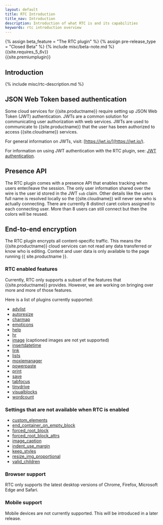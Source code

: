 ```yaml
---
layout: default
title: RTC Introduction
title_nav: Introduction
description: Introduction of what RTC is and its capabilities
keywords: rtc introduction overview
---
```


{% assign beta_feature = "The RTC plugin" %}
{% assign pre-release_type = "Closed Beta" %}
{% include misc/beta-note.md %}
{{site.requires_5_6v}}<br>
{{site.premiumplugin}}<br>

## Introduction

{% include misc/rtc-description.md %}

## JSON Web Token based authentication

Some cloud services for {{site.productname}} require setting up JSON Web Token (JWT) authentication. JWTs are a common solution for communicating user authorization with web services. JWTs are used to communicate to {{site.productname}} that the user has been authorized to access {{site.cloudname}} services.

For general information on JWTs, visit: [https://jwt.io/](https://jwt.io/).

For information on using JWT authentication with the RTC plugin, see: [JWT authentication]({{site.baseurl}}/rtc/jwt-authentication/).

## Presence API

The RTC plugin comes with a presence API that enables tracking when users enter/leave the session. The only user information shared over the wire is the user id stored in the JWT `sub` claim. Other details like the users full name is resolved locally so the {{site.cloudname}} will never see who is actually connecting. There are currently 8 distinct caret colors assigned to each connecting user. More than 8 users can still connect but then the colors will be reused.

## End-to-end encryption

The RTC plugin encrypts all content-specific traffic. This means the {{site.productname}} cloud services can not read any data transferred or know who is editing. Content and user data is only available to the page running {{ site.productname }}.

### RTC enabled features

Currently, RTC only supports a subset of the features that {{site.productname}} provides. However, we are working on bringing over more and more of those features.

Here is a list of plugins currently supported:

* [advlist]({{site.baseurl}}/plugins/opensource/advlist/)
* [autoresize]({{site.baseurl}}/plugins/opensource/autoresize/)
* [charmap]({{site.baseurl}}/plugins/opensource/charmap/)
* [emoticons]({{site.baseurl}}/plugins/opensource/emoticons/)
* [help]({{site.baseurl}}/plugins/opensource/help/)
* [hr]({{site.baseurl}}/plugins/opensource/hr/)
* [image]({{site.baseurl}}/plugins/opensource/image/) (captioned images are not yet supported)
* [insertdatetime]({{site.baseurl}}/plugins/opensource/insertdatetime/)
* [link]({{site.baseurl}}/plugins/opensource/link/)
* [lists]({{site.baseurl}}/plugins/opensource/lists/)
* [moxiemanager]({{site.baseurl}}/plugins/premium/moxiemanager/)
* [powerpaste]({{site.baseurl}}/plugins/premium/powerpaste/)
* [print]({{site.baseurl}}/plugins/opensource/print/)
* [save]({{site.baseurl}}/plugins/opensource/save/)
* [tabfocus]({{site.baseurl}}/plugins/opensource/tabfocus/)
* [tinydrive]({{site.baseurl}}/plugins/premium/tinydrive/)
* [visualblocks]({{site.baseurl}}/plugins/opensource/visualblocks/)
* [wordcount]({{site.baseurl}}/plugins/opensource/wordcount/)

### Settings that are not available when RTC is enabled

* [custom_elements]({{site.baseurl}}/configure/content-filtering/#custom_elements)
* [end_container_on_empty_block]({{site.baseurl}}/configure/advanced-editing-behavior/#end_container_on_empty_block)
* [forced_root_block]({{site.baseurl}}/configure/content-filtering/#forced_root_block)
* [forced_root_block_attrs]({{site.baseurl}}/configure/content-filtering/#forced_root_block_attrs)
* [image_caption]({{site.baseurl}}/plugins/opensource/image/#image_caption)
* [indent_use_margin]({{site.baseurl}}/configure/content-formatting/#indent_use_margin)
* [keep_styles]({{site.baseurl}}/configure/content-filtering/#keep_styles)
* [resize_img_proportional]({{site.baseurl}}/configure/advanced-editing-behavior/#resize_img_proportional)
* [valid_children]({{site.baseurl}}/configure/content-filtering/#valid_children)

### Browser support

RTC only supports the latest desktop versions of Chrome, Firefox, Microsoft Edge and Safari.

### Mobile support

Mobile devices are not currently supported. This will be introduced in a later release.
